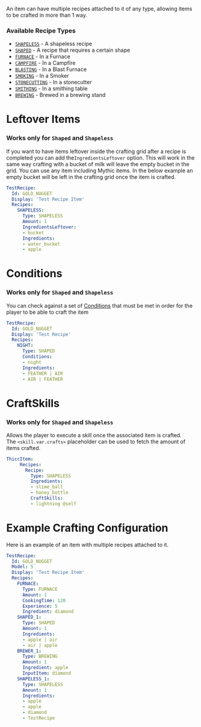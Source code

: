 An item can have multiple recipes attached to it of any type, allowing items to be crafted in more than 1 way.

### Available Recipe Types
- [`SHAPELESS`](Recipes/Shapeless) - A shapeless recipe
- [`SHAPED`](Recipes/Shaped) - A recipe that requires a certain shape
- [`FURNACE`](Recipes/Furnace) - In a Furnace
- [`CAMPFIRE`](Recipes/Furnace) - In a Campfire
- [`BLASTING`](Recipes/Furnace) - In a Blast Furnace
- [`SMOKING`](Recipes/Furnace) - In a Smoker
- [`STONECUTTING`](Recipes/Stonecutting) - In a stonecutter
- [`SMITHING`](Recipes/Smithing) - In a smithing table
- [`BREWING`](Recipes/Brewing) - Brewed in a brewing stand

# Leftover Items
### Works only for `Shaped` and `Shapeless`

If you want to have items leftover inside the crafting grid after a recipe is completed you can add the`IngredientsLeftover` option. This will work in the same way crafting with a bucket of milk will leave the empty bucket in the grid. You can use any item including Mythic items. In the below example an empty bucket will be left in the crafting grid once the item is crafted.

```yaml
TestRecipe:
  Id: GOLD_NUGGET
  Display: 'Test Recipe Item'
  Recipes:
    SHAPELESS:
      Type: SHAPELESS
      Amount: 1
      IngredientsLeftover:
      - bucket
      Ingredients:
      - water_bucket
      - apple
```

# Conditions
### Works only for `Shaped` and `Shapeless`
You can check against a set of [Conditions](https://git.mythicmobs.io/mythiccraft/MythicMobs/-/wikis/Skills/conditions) that must be met in order for the player to be able to craft the item
```yaml
TestRecipe:
  Id: GOLD_NUGGET
  Display: 'Test Recipe'
  Recipes:
    NIGHT:
      Type: SHAPED
      Conditions:
      - night
      Ingredients:
      - FEATHER | AIR
      - AIR | FEATHER
```

# CraftSkills
### Works only for `Shaped` and `Shapeless`
Allows the player to execute a skill once the associated item is crafted.  
The `<skill.var.crafts>` placeholder can be used to fetch the amount of items crafted.  
```yaml
ThiccItem:
     Recipes:
       Recipe:
         Type: SHAPELESS
         Ingredients:
         - slime_ball
         - honey_bottle
         CraftSkills:
         - lightning @self
```


# Example Crafting Configuration
Here is an example of an item with multiple recipes attached to it.
```yaml
TestRecipe:
  Id: GOLD_NUGGET
  Model: 5
  Display: 'Test Recipe Item'
  Recipes:
    FURNACE:
      Type: FURNACE
      Amount: 1
      CookingTime: 120
      Experience: 5
      Ingredient: diamond
    SHAPED_1:
      Type: SHAPED
      Amount: 1
      Ingredients:
      - apple | air
      - air | apple
    BREWER_1:
      Type: BREWING
      Amount: 1
      Ingredient: apple
      InputItem: diamond
    SHAPELESS_1:
      Type: SHAPELESS
      Amount: 1
      Ingredients:
      - apple
      - apple
      - diamond
      - TestRecipe
```